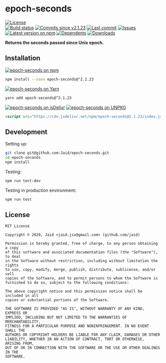 # epoch-seconds


<a href="https://raw.githubusercontent.com/Jaid/epoch-seconds/master/license.txt"><img src="https://img.shields.io/github/license/Jaid/epoch-seconds?style=flat-square" alt="License"/></a>  
<a href="https://actions-badge.atrox.dev/Jaid/epoch-seconds/goto"><img src="https://img.shields.io/endpoint.svg?style=flat-square&url=https%3A%2F%2Factions-badge.atrox.dev%2FJaid%2Fepoch-seconds%2Fbadge" alt="Build status"/></a> <a href="https://github.com/Jaid/epoch-seconds/commits"><img src="https://img.shields.io/github/commits-since/Jaid/epoch-seconds/v2.1.23?style=flat-square&logo=github" alt="Commits since v2.1.23"/></a> <a href="https://github.com/Jaid/epoch-seconds/commits"><img src="https://img.shields.io/github/last-commit/Jaid/epoch-seconds?style=flat-square&logo=github" alt="Last commit"/></a> <a href="https://github.com/Jaid/epoch-seconds/issues"><img src="https://img.shields.io/github/issues/Jaid/epoch-seconds?style=flat-square&logo=github" alt="Issues"/></a>  
<a href="https://npmjs.com/package/epoch-seconds"><img src="https://img.shields.io/npm/v/epoch-seconds?style=flat-square&logo=npm&label=latest%20version" alt="Latest version on npm"/></a> <a href="https://github.com/Jaid/epoch-seconds/network/dependents"><img src="https://img.shields.io/librariesio/dependents/npm/epoch-seconds?style=flat-square&logo=npm" alt="Dependents"/></a> <a href="https://npmjs.com/package/epoch-seconds"><img src="https://img.shields.io/npm/dm/epoch-seconds?style=flat-square&logo=npm" alt="Downloads"/></a>

**Returns the seconds passed since Unix epoch.**















## Installation
<a href="https://npmjs.com/package/epoch-seconds"><img src="https://img.shields.io/badge/npm-epoch--seconds-C23039?style=flat-square&logo=npm" alt="epoch-seconds on npm"/></a>
```bash
npm install --save epoch-seconds@^2.1.23
```
<a href="https://yarnpkg.com/package/epoch-seconds"><img src="https://img.shields.io/badge/Yarn-epoch--seconds-2F8CB7?style=flat-square&logo=yarn&logoColor=white" alt="epoch-seconds on Yarn"/></a>
```bash
yarn add epoch-seconds@^2.1.23
```
<a href="https://jsdelivr.com/package/npm/epoch-seconds/"><img src="https://img.shields.io/badge/jsDelivr-epoch--seconds-orange?style=flat-square&logo=html5&logoColor=white" alt="epoch-seconds on jsDelivr"/></a> <a href="https://unpkg.com/browse/epoch-seconds/"><img src="https://img.shields.io/badge/UNPKG-epoch--seconds-orange?style=flat-square&logo=html5&logoColor=white" alt="epoch-seconds on UNPKG"/></a>
```html
<script src="https://cdn.jsdelivr.net/npm/epoch-seconds@2.1.23/index.js"/>
```








## Development



Setting up:
```bash
git clone git@github.com:Jaid/epoch-seconds.git
cd epoch-seconds
npm install
```
Testing:
```bash
npm run test:dev
```
Testing in production environment:
```bash
npm run test
```


## License
```text
MIT License

Copyright © 2020, Jaid <jaid.jsx@gmail.com> (github.com/jaid)

Permission is hereby granted, free of charge, to any person obtaining a copy
of this software and associated documentation files (the "Software"), to deal
in the Software without restriction, including without limitation the rights
to use, copy, modify, merge, publish, distribute, sublicense, and/or sell
copies of the Software, and to permit persons to whom the Software is
furnished to do so, subject to the following conditions:

The above copyright notice and this permission notice shall be included in all
copies or substantial portions of the Software.

THE SOFTWARE IS PROVIDED "AS IS", WITHOUT WARRANTY OF ANY KIND, EXPRESS OR
IMPLIED, INCLUDING BUT NOT LIMITED TO THE WARRANTIES OF MERCHANTABILITY,
FITNESS FOR A PARTICULAR PURPOSE AND NONINFRINGEMENT. IN NO EVENT SHALL THE
AUTHORS OR COPYRIGHT HOLDERS BE LIABLE FOR ANY CLAIM, DAMAGES OR OTHER
LIABILITY, WHETHER IN AN ACTION OF CONTRACT, TORT OR OTHERWISE, ARISING FROM,
OUT OF OR IN CONNECTION WITH THE SOFTWARE OR THE USE OR OTHER DEALINGS IN THE
SOFTWARE.
```
